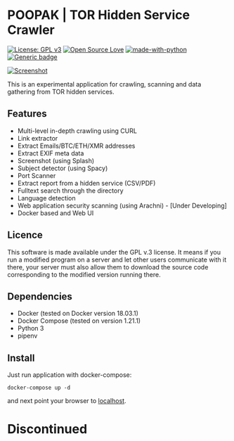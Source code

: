 # POOPAK | TOR Hidden Service Crawler
 [![License: GPL v3](https://img.shields.io/badge/License-GPL%20v3-blue.svg)](https://www.gnu.org/licenses/gpl-3.0) [![Open Source Love](https://badges.frapsoft.com/os/v1/open-source.png?v=103)](https://github.com/ellerbrock/open-source-badges/) [![made-with-python](https://img.shields.io/badge/Made%20with-Python-1f425f.svg)](https://www.python.org/) [![Generic badge](https://img.shields.io/badge/Tor-Hidden%20Services-green.svg)](https://torproject.org/) 

[![Screenshot](https://raw.githubusercontent.com/thelematic/poopak/master/screenshots.jpg)](http://twitter.com/sparkmood)


This is an experimental application for crawling, scanning and data gathering from TOR hidden services.

## Features
* Multi-level in-depth crawling using CURL
* Link extractor
* Extract Emails/BTC/ETH/XMR addresses
* Extract EXIF meta data
* Screenshot (using Splash)
* Subject detector (using Spacy)
* Port Scanner
* Extract report from a hidden service (CSV/PDF)
* Fulltext search through the directory
* Language detection
* Web application security scanning (using Arachni) - [Under Developing]
* Docker based and Web UI 

## Licence
This software is made available under the GPL v.3 license. It means if you run a modified program on a server and let other users communicate with it there, your server must also allow them to download the source code corresponding to the modified version running there.


## Dependencies 

-   Docker (tested on Docker version 18.03.1)
-   Docker Compose (tested on version 1.21.1)
-   Python 3
-   pipenv

## Install
Just run application with docker-compose:

    docker-compose up -d
and next point your browser to [localhost](http://localhost/). 


# Discontinued
 

